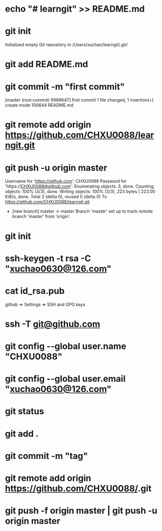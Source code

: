 # echo "# learngit" >> README.md

# git init
Initialized empty Git repository in /Users/xuchao/learngit/.git/

# git add README.md

# git commit -m "first commit"
[master (root-commit) 9968647] first commit
 1 file changed, 1 insertion(+)
 create mode 100644 README.md

# git remote add origin https://github.com/CHXU0088/learngit.git

# git push -u origin master
Username for 'https://github.com': CHXU0088
Password for 'https://CHXU0088@github.com':
Enumerating objects: 3, done.
Counting objects: 100% (3/3), done.
Writing objects: 100% (3/3), 223 bytes | 223.00 KiB/s, done.
Total 3 (delta 0), reused 0 (delta 0)
To https://github.com/CHXU0088/learngit.git
 * [new branch]      master -> master
Branch 'master' set up to track remote branch 'master' from 'origin'.



# git init

# ssh-keygen -t rsa -C "xuchao0630@126.com"

# cat id_rsa.pub

github => Settings => SSH and GPG keys

# ssh -T git@github.com

# git config --global user.name "CHXU0088"
# git config --global user.email "xuchao0630@126.com"

# git status

# git add .
# git commit -m "tag"
# git remote add origin https://github.com/CHXU0088/<Projects>.git
# git push -f origin master | git push -u origin master